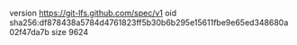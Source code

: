 version https://git-lfs.github.com/spec/v1
oid sha256:df878438a5784d4761823ff5b30b6b295e15611fbe9e65ed348680a02f47da7b
size 9624
